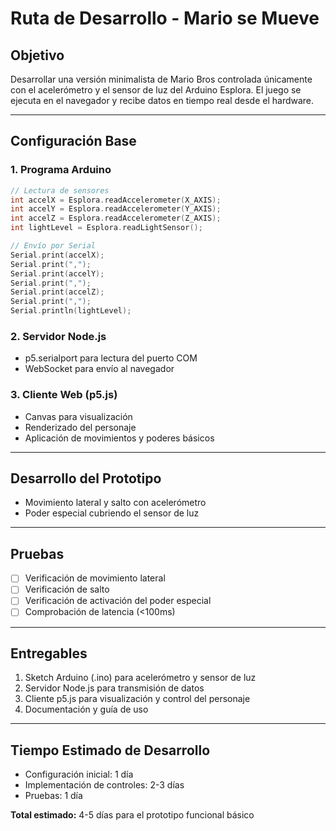 # Ruta de Desarrollo - Mario se Mueve

## Objetivo
Desarrollar una versión minimalista de Mario Bros controlada únicamente con el acelerómetro y el sensor de luz del Arduino Esplora. El juego se ejecuta en el navegador y recibe datos en tiempo real desde el hardware.

---

## Configuración Base

### 1. Programa Arduino
```cpp
// Lectura de sensores
int accelX = Esplora.readAccelerometer(X_AXIS);
int accelY = Esplora.readAccelerometer(Y_AXIS);
int accelZ = Esplora.readAccelerometer(Z_AXIS);
int lightLevel = Esplora.readLightSensor();

// Envío por Serial
Serial.print(accelX);
Serial.print(",");
Serial.print(accelY);
Serial.print(",");
Serial.print(accelZ);
Serial.print(",");
Serial.println(lightLevel);
```

### 2. Servidor Node.js
- p5.serialport para lectura del puerto COM
- WebSocket para envío al navegador

### 3. Cliente Web (p5.js)
- Canvas para visualización
- Renderizado del personaje
- Aplicación de movimientos y poderes básicos

---

## Desarrollo del Prototipo
- Movimiento lateral y salto con acelerómetro
- Poder especial cubriendo el sensor de luz

---

## Pruebas
- [ ] Verificación de movimiento lateral
- [ ] Verificación de salto
- [ ] Verificación de activación del poder especial
- [ ] Comprobación de latencia (<100ms)

---

## Entregables
1. Sketch Arduino (.ino) para acelerómetro y sensor de luz
2. Servidor Node.js para transmisión de datos
3. Cliente p5.js para visualización y control del personaje
4. Documentación y guía de uso

---

## Tiempo Estimado de Desarrollo
- Configuración inicial: 1 día
- Implementación de controles: 2-3 días
- Pruebas: 1 día

**Total estimado:** 4-5 días para el prototipo funcional básico

